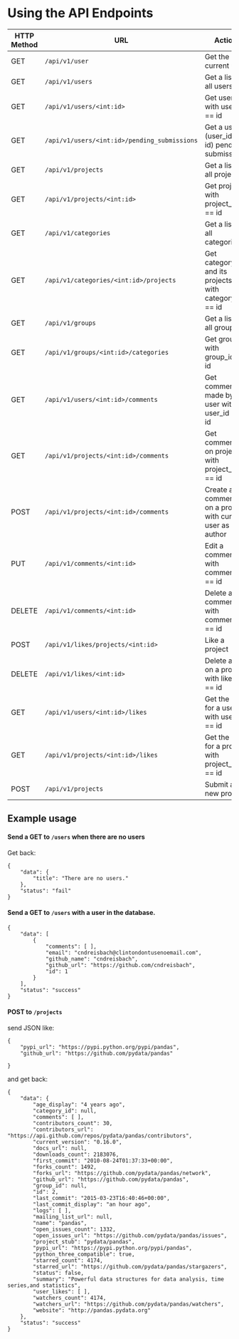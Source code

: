 # Using the API Endpoints

| HTTP Method | URL                                              |  Action                                                   |
|-------------|--------------------------------------------------|-----------------------------------------------------------|
| GET         | ```/api/v1/user```                               | Get the current user                                      |
| GET         | ```/api/v1/users```                              | Get a list of all users                                   |
| GET         | ```/api/v1/users/<int:id>```                     | Get user with user_id == id                               |
| GET         | ```/api/v1/users/<int:id>/pending_submissions``` | Get a user's (user_id == id) pending submissions          |
| GET         | ```/api/v1/projects```                           | Get a list of all projects                                |
| GET         | ```/api/v1/projects/<int:id>```                  | Get project with project_id == id                         |
| GET         | ```/api/v1/categories```                         | Get a list of all categories                              |
| GET         | ```/api/v1/categories/<int:id>/projects```       | Get category and its projects with category_id == id      |
| GET         | ```/api/v1/groups```                             | Get a list of all groups                                  |
| GET         | ```/api/v1/groups/<int:id>/categories```         | Get group with group_id == id                             |
| GET         | ```/api/v1/users/<int:id>/comments```            | Get comments made by user with user_id == id              |
| GET         | ```/api/v1/projects/<int:id>/comments```         | Get comments on project with project_id == id             |
| POST        | ```/api/v1/projects/<int:id>/comments```         | Create a comment on a project with current user as author |
| PUT         | ```/api/v1/comments/<int:id>```                  | Edit a comment with comment_id == id                      |
| DELETE      | ```/api/v1/comments/<int:id>```                  | Delete a comment with comment_id == id                    |
| POST        | ```/api/v1/likes/projects/<int:id>```            | Like a project                                            |
| DELETE      | ```/api/v1/likes/<int:id>```                     | Delete a like on a project with like_id == id             |
| GET         | ```/api/v1/users/<int:id>/likes```               | Get the likes for a user with user_id == id               |
| GET         | ```/api/v1/projects/<int:id>/likes```            | Get the likes for a project with project_id == id         |
| POST        | ```/api/v1/projects```                           | Submit a new project                                      |


## Example usage

#### Send a GET to ```/users``` when there are no users
Get back:
```
{
    "data": {
        "title": "There are no users."
    },
    "status": "fail"
}
```
#### Send a GET to ```/users``` with a user in the database.

```
{
    "data": [
        {
            "comments": [ ],
            "email": "cndreisbach@clintondontusenoemail.com",
            "github_name": "cndreisbach",
            "github_url": "https://github.com/cndreisbach",
            "id": 1
        }
    ],
    "status": "success"
}
```


#### POST to ```/projects``` 

send JSON like:
```
{
    "pypi_url": "https://pypi.python.org/pypi/pandas",
    "github_url": "https://github.com/pydata/pandas"
    
}
```

and get back: 

```
{
    "data": {
        "age_display": "4 years ago",
        "category_id": null,
        "comments": [ ],
        "contributors_count": 30,
        "contributors_url": "https://api.github.com/repos/pydata/pandas/contributors",
        "current_version": "0.16.0",
        "docs_url": null,
        "downloads_count": 2183076,
        "first_commit": "2010-08-24T01:37:33+00:00",
        "forks_count": 1492,
        "forks_url": "https://github.com/pydata/pandas/network",
        "github_url": "https://github.com/pydata/pandas",
        "group_id": null,
        "id": 2,
        "last_commit": "2015-03-23T16:40:46+00:00",
        "last_commit_display": "an hour ago",
        "logs": [ ],
        "mailing_list_url": null,
        "name": "pandas",
        "open_issues_count": 1332,
        "open_issues_url": "https://github.com/pydata/pandas/issues",
        "project_stub": "pydata/pandas",
        "pypi_url": "https://pypi.python.org/pypi/pandas",
        "python_three_compatible": true,
        "starred_count": 4174,
        "starred_url": "https://github.com/pydata/pandas/stargazers",
        "status": false,
        "summary": "Powerful data structures for data analysis, time series,and statistics",
        "user_likes": [ ],
        "watchers_count": 4174,
        "watchers_url": "https://github.com/pydata/pandas/watchers",
        "website": "http://pandas.pydata.org"
    },
    "status": "success"
}
```